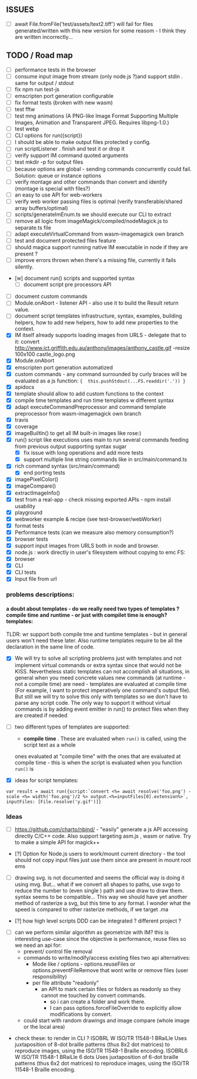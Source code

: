 ## ISSUES

- [ ]  await File.fromFile('test/assets/text2.tiff') will fail for files generated/written with this new version for some reasom - I think they are written incorrectly...

## TODO / Road map

- [ ] performance tests in the browser
- [ ] consume input image from stream (only node.js ?)and support stdin . same for output / stdout
- [ ] fix npm run test-js  
- [ ] emscripten port generation configurable
- [ ] fix format tests (broken with new wasm)
- [ ] test fftw
- [ ] test mng animations (A PNG-like Image Format Supporting Multiple Images, Animation and Transparent JPEG. Requires libpng-1.0.)
- [ ] test webp
- [ ] CLI options for run({script})
- [ ] I should be able to make output files protected y config.
- [ ] run scriptListener  . finish and test it or drop it
- [ ] verify support IM command quoted arguments
- [ ] test mkdir -p for output files   
- [ ] because options are global - sending commands concurrently could fail. Solution: queue or instance options
- [ ] verify montage and other commands than convert and identify (montage is special with files?)
- [ ] an easy to use API for web-workers
- [ ] verify web worker  passing files is optimal (verify transferable/shared array buffers/optimal)
- [ ] scripts/generateImEnum.ts we should execute our CLI to extract 
- [ ] remove all logic from imageMagick/compiled/nodeMagick.js to separate.ts file
- [ ] adapt executeVirtualCommand from wasm-imagemagick own branch
- [ ] test and document protected files feature
- [ ] should magica support running native IM executable in node if they are present ?  
- [ ] improve errors thrown when there's a missing file, currently it fails silently.
- [w] document run() scripts and supported syntax
  - [ ] document  script pre processors API
- [ ] document custom commands
- [ ] Module.onAbort - listener API - also use it to build the Result return value.
- [ ] document script templates infrastructure, syntax, examples, building helpers, how to add new helpers, how to add new properties to the context. 
- [x] IM itself already supports loading images from URLS - delegate that to it:  convert  http://www.ict.griffith.edu.au/anthony/images/anthony_castle.gif -resize 100x100 castle_logo.png
- [x] Module.onAbort
- [x] emscripten port generation automatized
- [x] custom commands - any command surrounded by curly braces will be evaluated as  a js function: `{  this.pushStdout(...FS.readdir('.')) }`
- [x] apidocs
- [x] template should allow to add custom functions to the context
- [x] compile time templates and run time templates w different syntax 
- [x] adapt executeCommandPreprocessor and command template preprocessor from wasm-imagemagick own branch
- [x] travis
- [x] coverage
- [x] imageBuiltIn() to get all IM built-in images like rose:)
- [x] run() script like executions uses main to run several commands feeding from previous output supporting syntax sugar
  - [x] fix issue with long operations and add more tests
  - [x] support multiple line string commands like in src/main/command.ts
- [x] rich command syntax (src/main/command)
  - [x] end porting tests
- [x] imagePixelColor()
- [x] imageCompare()
- [x] extractImageInfo()
- [x] test from a real-app - check missing exported APIs - npm install usability
- [x] playground
- [x] webworker example & recipe (see test-browser/webWorker)
- [x] format tests
- [x] Performance tests (can we measure also memory consumption?)
- [x] browser tests
- [x] support input images from URLS both in node and browser.
- [x] node.js : work directly in user's filesystem without copying to emc FS: 
- [x] browser
- [x] CLI
- [x] CLI tests
- [x] Input file from url

### problems descriptions:

#### a doubt about templates - do we really need two types of templates ? compile time and runtime - or just with compilet time is enough? templates:

TLDR: wr support both compile tme and tuntime templates - but in general users won't need these later. Also runtime templates require to be all the declaration in the same line of code. 
- [x] We will try to solve all scripting problems just with templates and not implement virtual commands or extra syntax since that would not be KISS. Nevertheless static templates can not accomplish all situations, in general when you meed concrete values new commands (at runtime - not a compile time) are need - templates are evaluated at compile time (For example, I want to protect imperatively one command's output file). But still we will try to solve this only with templates  so we don't have to parse any script code. The only way to support it without virtual commands is by adding event emitter in run() to protect files when they are created if needed

- [ ] two different types of templates are supported: 
    * **compile time** . These are evaluated when `run()` is called, using the script text as a whole
    
    ones evaluated at "compile time" with the ones that are evaluated at compile time - this is when the script is evaluated when you function `run()` is
- [x] ideas for script templates: 

``` 
var result = await run({script:`convert <%= await resolve('foo.png') -scale <%= width('foo.png')/2 %> output.<%=inputFiles[0].extension%>`, inputFiles: [File.resolve('y.gif')]} 
```



### Ideas

- [ ] https://github.com/charto/nbind/ - "easily" generate a js API accessing directly C/C++ code. Also support targeting asm.js , wasm or native. Try to make a simple API for magick++

- [?] Option for Node.js users to work/mount current directory - the tool should not copy input files just use them since are present in mount root ems

- [ ] drawing svg. is not documented and seems the official way is doing it using mvg. But... what if we convert all shapes to paths, use svgo to reduce the number to (even single ) path and use draw to draw them. syntax seems to be compatible... This way we should have yet another method of rasterize a svg, but this time to any format. I wonder what the speed is compared to other rasterize methods, if we target .ma
- [?] how high level scripts DDD can be integrated ? different project ?

- [ ] can we perform similar algorithm as geometrize with IM? this is interesting use-case since the objective is performance, reuse files so we need an api for:
  * prevent/ control file removal
  * commands to write/modify/access existing files
    two api alternatives:
       - Mode like / options - options.reuseFiles or options.preventFileRemove that wont write or remove files (user responsibility)
       - per file attribute "readonly"
           - an API to mark certain files or folders as readonly so they cannot me touched by convert commands. 
              - so i can create a folder and work there.
              - I can pass options.forceFileOverride to explicitly allow modifications by convert.
  * could start with random drawings and image compare (whole image or the local area)

 * check these: to render in CLI ?    ISOBRL	W	ISO/TR 11548-1 BRaiLle	Uses juxtaposition of 8-dot braille patterns (thus 8x2 dot matrices) to reproduce images, using the ISO/TR 11548-1 Braille encoding.
ISOBRL6	W	ISO/TR 11548-1 BRaiLle 6 dots	Uses juxtaposition of 6-dot braille patterns (thus 6x2 dot matrices) to reproduce images, using the ISO/TR 11548-1 Braille encoding.